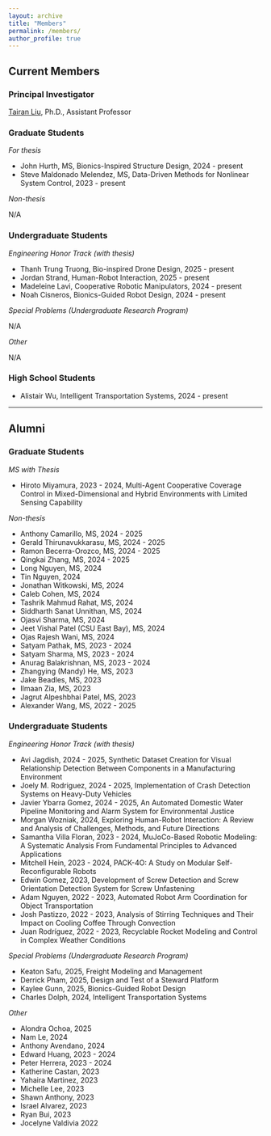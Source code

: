 ```yaml
---
layout: archive
title: "Members"
permalink: /members/
author_profile: true
---
```


## Current Members

### Principal Investigator

[Tairan Liu](https://liutairan.github.io), Ph.D., Assistant Professor

### Graduate Students

*For thesis*

* John Hurth, MS, Bionics-Inspired Structure Design, 2024 - present
* Steve Maldonado Melendez, MS, Data-Driven Methods for Nonlinear System Control, 2023 - present

*Non-thesis*

N/A


### Undergraduate Students

*Engineering Honor Track (with thesis)*

* Thanh Trung Truong, Bio-inspired Drone Design, 2025 - present
* Jordan Strand, Human-Robot Interaction, 2025 - present
* Madeleine Lavi, Cooperative Robotic Manipulators, 2024 - present
* Noah Cisneros, Bionics-Guided Robot Design, 2024 - present

*Special Problems (Undergraduate Research Program)*

N/A

*Other*

N/A

### High School Students

* Alistair Wu, Intelligent Transportation Systems, 2024 - present


<!-- N/A -->

---

## Alumni

### Graduate Students
*MS with Thesis*
* Hiroto Miyamura, 2023 - 2024, Multi-Agent Cooperative Coverage Control in Mixed-Dimensional and Hybrid Environments with Limited Sensing Capability 

*Non-thesis*
* Anthony Camarillo, MS, 2024 - 2025
* Gerald Thirunavukkarasu, MS, 2024 - 2025
* Ramon Becerra-Orozco, MS, 2024 - 2025
* Qingkai Zhang, MS, 2024 - 2025
* Long Nguyen, MS, 2024
* Tin Nguyen, 2024
* Jonathan Witkowski, MS, 2024
* Caleb Cohen, MS, 2024
* Tashrik Mahmud Rahat, MS, 2024
* Siddharth Sanat Unnithan, MS, 2024
* Ojasvi Sharma, MS, 2024
* Jeet Vishal Patel (CSU East Bay), MS, 2024
* Ojas Rajesh Wani, MS, 2024
* Satyam Pathak, MS, 2023 - 2024
* Satyam Sharma, MS, 2023 - 2024
* Anurag Balakrishnan, MS, 2023 - 2024
* Zhangying (Mandy) He, MS, 2023
* Jake Beadles, MS, 2023
* Ilmaan Zia, MS, 2023
* Jagrut Alpeshbhai Patel, MS, 2023
* Alexander Wang, MS, 2022 - 2025

### Undergraduate Students
*Engineering Honor Track (with thesis)*
* Avi Jagdish, 2024 - 2025, Synthetic Dataset Creation for Visual Relationship Detection Between Components in a Manufacturing Environment
* Joely M. Rodriguez, 2024 - 2025, Implementation of Crash Detection Systems on Heavy-Duty Vehicles
* Javier Ybarra Gomez, 2024 - 2025, An Automated Domestic Water Pipeline Monitoring and Alarm System for Environmental Justice
* Morgan Wozniak, 2024, Exploring Human-Robot Interaction: A Review and Analysis of Challenges, Methods, and Future Directions
* Samantha Villa Floran, 2023 - 2024, MuJoCo-Based Robotic Modeling: A Systematic Analysis From Fundamental Principles to Advanced Applications
* Mitchell Hein, 2023 - 2024, PACK-4O: A Study on Modular Self-Reconfigurable Robots
* Edwin Gomez, 2023, Development of Screw Detection and Screw Orientation Detection System for Screw Unfastening
* Adam Nguyen, 2022 - 2023, Automated Robot Arm Coordination for Object Transportation
* Josh Pastizzo, 2022 - 2023, Analysis of Stirring Techniques and Their Impact on Cooling Coffee Through Convection
* Juan Rodríguez, 2022 - 2023, Recyclable Rocket Modeling and Control in Complex Weather Conditions

*Special Problems (Undergraduate Research Program)*

* Keaton Safu, 2025, Freight Modeling and Management
* Derrick Pham, 2025, Design and Test of a Steward Platform
* Kaylee Gunn, 2025, Bionics-Guided Robot Design
* Charles Dolph, 2024, Intelligent Transportation Systems


*Other*
* Alondra Ochoa, 2025
* Nam Le, 2024
* Anthony Avendano, 2024
* Edward Huang, 2023 - 2024
* Peter Herrera, 2023 - 2024
* Katherine Castan, 2023
* Yahaira Martinez, 2023 
* Michelle Lee, 2023
* Shawn Anthony, 2023 
* Israel Alvarez, 2023
* Ryan Bui, 2023
* Jocelyne Valdivia 2022
